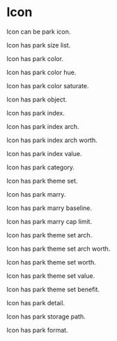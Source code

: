 # Icon

Icon can be park icon.

Icon has park size list.

Icon has park color.

Icon has park color hue.

Icon has park color saturate.

Icon has park object.

Icon has park index.

Icon has park index arch.

Icon has park index arch worth.

Icon has park index value.

Icon has park category.

Icon has park theme set.

Icon has park marry.

Icon has park marry baseline.

Icon has park marry cap limit.

Icon has park theme set arch.

Icon has park theme set arch worth.

Icon has park theme set worth.

Icon has park theme set value.

Icon has park theme set benefit.

Icon has park detail.

Icon has park storage path.

Icon has park format.